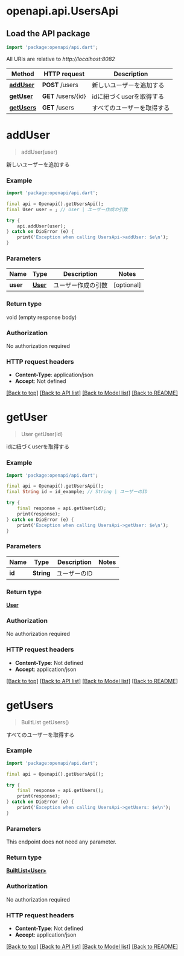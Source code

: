 # openapi.api.UsersApi

## Load the API package
```dart
import 'package:openapi/api.dart';
```

All URIs are relative to *http://localhost:8082*

Method | HTTP request | Description
------------- | ------------- | -------------
[**addUser**](UsersApi.md#adduser) | **POST** /users | 新しいユーザーを追加する
[**getUser**](UsersApi.md#getuser) | **GET** /users/{id} | idに紐づくuserを取得する
[**getUsers**](UsersApi.md#getusers) | **GET** /users | すべてのユーザーを取得する


# **addUser**
> addUser(user)

新しいユーザーを追加する

### Example
```dart
import 'package:openapi/api.dart';

final api = Openapi().getUsersApi();
final User user = ; // User | ユーザー作成の引数

try {
    api.addUser(user);
} catch on DioError (e) {
    print('Exception when calling UsersApi->addUser: $e\n');
}
```

### Parameters

Name | Type | Description  | Notes
------------- | ------------- | ------------- | -------------
 **user** | [**User**](User.md)| ユーザー作成の引数 | [optional] 

### Return type

void (empty response body)

### Authorization

No authorization required

### HTTP request headers

 - **Content-Type**: application/json
 - **Accept**: Not defined

[[Back to top]](#) [[Back to API list]](../README.md#documentation-for-api-endpoints) [[Back to Model list]](../README.md#documentation-for-models) [[Back to README]](../README.md)

# **getUser**
> User getUser(id)

idに紐づくuserを取得する

### Example
```dart
import 'package:openapi/api.dart';

final api = Openapi().getUsersApi();
final String id = id_example; // String | ユーザーのID

try {
    final response = api.getUser(id);
    print(response);
} catch on DioError (e) {
    print('Exception when calling UsersApi->getUser: $e\n');
}
```

### Parameters

Name | Type | Description  | Notes
------------- | ------------- | ------------- | -------------
 **id** | **String**| ユーザーのID | 

### Return type

[**User**](User.md)

### Authorization

No authorization required

### HTTP request headers

 - **Content-Type**: Not defined
 - **Accept**: application/json

[[Back to top]](#) [[Back to API list]](../README.md#documentation-for-api-endpoints) [[Back to Model list]](../README.md#documentation-for-models) [[Back to README]](../README.md)

# **getUsers**
> BuiltList<User> getUsers()

すべてのユーザーを取得する

### Example
```dart
import 'package:openapi/api.dart';

final api = Openapi().getUsersApi();

try {
    final response = api.getUsers();
    print(response);
} catch on DioError (e) {
    print('Exception when calling UsersApi->getUsers: $e\n');
}
```

### Parameters
This endpoint does not need any parameter.

### Return type

[**BuiltList&lt;User&gt;**](User.md)

### Authorization

No authorization required

### HTTP request headers

 - **Content-Type**: Not defined
 - **Accept**: application/json

[[Back to top]](#) [[Back to API list]](../README.md#documentation-for-api-endpoints) [[Back to Model list]](../README.md#documentation-for-models) [[Back to README]](../README.md)

